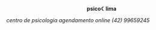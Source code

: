 <p align=center><b>psico☾lima</b></p>   
<i>centro de psicologia<em>  
<i>agendamento online (42) 99659245</i>
